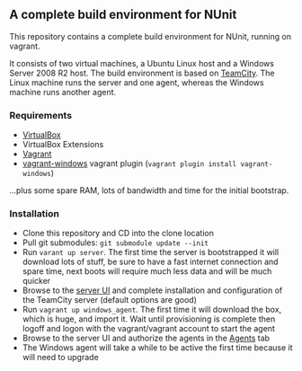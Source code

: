 ## A complete build environment for NUnit

This repository contains a complete build environment for NUnit, running on vagrant. 

It consists of two virtual machines, a Ubuntu Linux host and a Windows Server 2008 R2 host.
The build environment is based on [TeamCity](http://www.jetbrains.com/teamcity/).
The Linux machine runs the server and one agent, whereas the Windows machine runs another agent.

### Requirements

- [VirtualBox](https://www.virtualbox.org/)
- VirtualBox Extensions
- [Vagrant](http://www.vagrantup.com/)
- [vagrant-windows](https://github.com/WinRb/vagrant-windows) vagrant plugin (`vagrant plugin install vagrant-windows`)

...plus some spare RAM, lots of bandwidth and time for the initial bootstrap.

### Installation

- Clone this repository and CD into the clone location
- Pull git submodules: `git submodule update --init`
- Run `varant up server`. The first time the server is bootstrapped it will download lots of stuff, be sure to have a fast internet connection and spare time, next boots will require much less data and will be much quicker
- Browse to the [server UI](http://192.168.30.10:8111) and complete installation and configuration of the TeamCity server (default options are good)
- Run `vagrant up windows_agent`. The first time it will download the box, which is huge, and import it. Wait until provisioning is complete then logoff and logon with the vagrant/vagrant account to start the agent
- Browse to the server UI and authorize the agents in the [Agents](http://192.168.30.10:8111/agents.html?tab=unauthorizedAgents) tab
- The Windows agent will take a while to be active the first time because it will need to upgrade